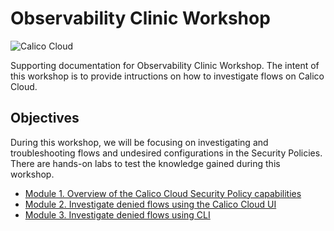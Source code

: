 # Observability Clinic Workshop


![Calico Cloud](https://d33wubrfki0l68.cloudfront.net/551bdb7c2bfac034f4dc680aeb203063b6ea4808/62b62/img/calico-cloud-logo.webp)

Supporting documentation for Observability Clinic Workshop. The intent of this workshop is to provide intructions on how to investigate flows on Calico Cloud.

## Objectives

During this workshop, we will be focusing on investigating and troubleshooting flows and undesired configurations in the Security Policies. There are hands-on labs to test the knowledge gained during this workshop.

- [Module 1. Overview of the Calico Cloud Security Policy capabilities](1.%20Overview/readme.md)
- [Module 2. Investigate denied flows using the Calico Cloud UI](2.%20UI/readme.md)
- [Module 3. Investigate denied flows using CLI](3.%20CLI/readme.md)
